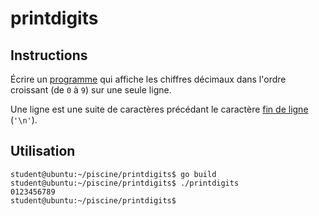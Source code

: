 # printdigits

## Instructions

Écrire un [programme](TODO-LINK) qui affiche les chiffres décimaux dans l'ordre croissant (de `0` à `9`) sur une seule ligne.

Une ligne est une suite de caractères précédant le caractère [fin de ligne](https://en.wikipedia.org/wiki/Newline) (`'\n'`).

## Utilisation

```console
student@ubuntu:~/piscine/printdigits$ go build
student@ubuntu:~/piscine/printdigits$ ./printdigits
0123456789
student@ubuntu:~/piscine/printdigits$
```
